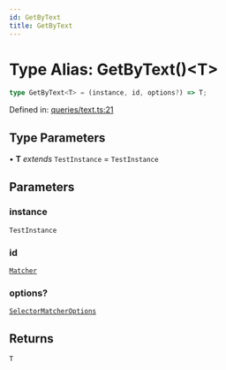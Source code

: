 ```yaml
---
id: GetByText
title: GetByText
---
```


<!-- DO NOT EDIT: this page is autogenerated from the type comments -->

# Type Alias: GetByText()\<T\>

```ts
type GetByText<T> = (instance, id, options?) => T;
```

Defined in: [queries/text.ts:21](https://github.com/crutchcorn/cli-testing-library/blob/main/packages/cli-testing-library/src/queries/text.ts#L21)

## Type Parameters

• **T** *extends* `TestInstance` = `TestInstance`

## Parameters

### instance

`TestInstance`

### id

[`Matcher`](../../../type-aliases/matcher.md)

### options?

[`SelectorMatcherOptions`](../../../interfaces/selectormatcheroptions.md)

## Returns

`T`
